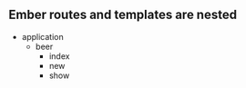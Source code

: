##  Ember routes and templates are nested

- application
    + beer
        * index
        * new
        * show

